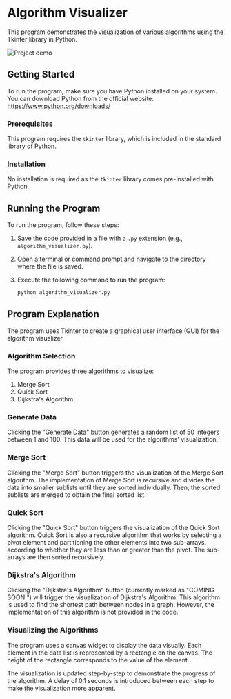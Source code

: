 # Algorithm Visualizer

This program demonstrates the visualization of various algorithms using the Tkinter library in Python.


![Project demo](https://github.com/ashakeem/AlgorithmVisualizerPython/assets/125868067/c107235a-416d-4e05-952c-b58fccf142fe)

## Getting Started

To run the program, make sure you have Python installed on your system. You can download Python from the official website: https://www.python.org/downloads/

### Prerequisites

This program requires the `tkinter` library, which is included in the standard library of Python.

### Installation

No installation is required as the `tkinter` library comes pre-installed with Python.

## Running the Program

To run the program, follow these steps:

1. Save the code provided in a file with a `.py` extension (e.g., `algorithm_visualizer.py`).

2. Open a terminal or command prompt and navigate to the directory where the file is saved.

3. Execute the following command to run the program:

   ```bash
   python algorithm_visualizer.py
   ```

## Program Explanation

The program uses Tkinter to create a graphical user interface (GUI) for the algorithm visualizer.

### Algorithm Selection

The program provides three algorithms to visualize:

1. Merge Sort
2. Quick Sort
3. Dijkstra's Algorithm

### Generate Data

Clicking the "Generate Data" button generates a random list of 50 integers between 1 and 100. This data will be used for the algorithms' visualization.

### Merge Sort

Clicking the "Merge Sort" button triggers the visualization of the Merge Sort algorithm. The implementation of Merge Sort is recursive and divides the data into smaller sublists until they are sorted individually. Then, the sorted sublists are merged to obtain the final sorted list.

### Quick Sort

Clicking the "Quick Sort" button triggers the visualization of the Quick Sort algorithm. Quick Sort is also a recursive algorithm that works by selecting a pivot element and partitioning the other elements into two sub-arrays, according to whether they are less than or greater than the pivot. The sub-arrays are then sorted recursively.

### Dijkstra's Algorithm

Clicking the "Dijkstra's Algorithm" button (currently marked as "COMING SOON!") will trigger the visualization of Dijkstra's Algorithm. This algorithm is used to find the shortest path between nodes in a graph. However, the implementation of this algorithm is not provided in the code.

### Visualizing the Algorithms

The program uses a canvas widget to display the data visually. Each element in the data list is represented by a rectangle on the canvas. The height of the rectangle corresponds to the value of the element.

The visualization is updated step-by-step to demonstrate the progress of the algorithm. A delay of 0.1 seconds is introduced between each step to make the visualization more apparent.



